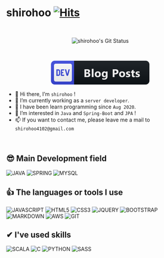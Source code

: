 # shirohoo [![Hits](https://hits.seeyoufarm.com/api/count/incr/badge.svg?url=https%3A%2F%2Fgithub.com%2Fshirohoo%2Fhit-counter&count_bg=%2379C83D&title_bg=%23555555&icon=&icon_color=%23E7E7E7&title=hits&edge_flat=false)](https://hits.seeyoufarm.com)

<br />

<p align="center">
  <img src="https://github-readme-stats.vercel.app/api?username=shirohoo&show_icons=true" alt="shirohoo's Git Status">
</p>

<br />

<p align="center">
  <a href="https://hch4102.tistory.com/">
    <img src="https://github.com/MikeCodesDotNET/ColoredBadges/raw/master/svg/blogs/devto.svg" alt="example badge" style="vertical-align:top margin:6px 4px">
  </a>
</p>

- 👋 Hi there, I’m `shirohoo` !
- 🌱 I’m currently working as a `server developer`.
- 📖 I have been learn programming since `Aug 2020`.
- 👀 I’m interested in `Java` and `Spring-Boot` and `JPA` !
- 📫 If you want to contact me, please leave me a mail to `shirohoo4102@gmail.com`

<br/>


## 😎 Main Development field
![JAVA](https://img.shields.io/badge/Java-ED8B00?style=for-the-badge&logo=java&logoColor=white) ![SPRING](https://img.shields.io/badge/Spring-6DB33F?style=for-the-badge&logo=spring&logoColor=white) ![MYSQL](https://img.shields.io/badge/MySQL-00000F?style=for-the-badge&logo=mysql&logoColor=white) 

## 👍 The languages or tools I use
![JAVASCRIPT](https://img.shields.io/badge/JavaScript-F7DF1E?style=for-the-badge&logo=javascript&logoColor=black) ![HTML5](https://img.shields.io/badge/HTML5-E34F26?style=for-the-badge&logo=html5&logoColor=white) ![CSS3](https://img.shields.io/badge/CSS3-1572B6?style=for-the-badge&logo=css3&logoColor=white) ![JQUERY](https://img.shields.io/badge/jQuery-0769AD?style=for-the-badge&logo=jquery&logoColor=white) ![BOOTSTRAP](https://img.shields.io/badge/Bootstrap-563D7C?style=for-the-badge&logo=bootstrap&logoColor=white) ![MARKDOWN](https://img.shields.io/badge/Markdown-000000?style=for-the-badge&logo=markdown&logoColor=white) ![AWS](https://img.shields.io/badge/Amazon_AWS-232F3E?style=for-the-badge&logo=amazon-aws&logoColor=white) ![GIT](https://img.shields.io/badge/Git-F05032?style=for-the-badge&logo=git&logoColor=white) 

## ✔ I've used skills
![SCALA](https://img.shields.io/badge/Scala-DC322F?style=for-the-badge&logo=scala&logoColor=white) ![C](https://img.shields.io/badge/C-00599C?style=for-the-badge&logo=c&logoColor=white) ![PYTHON](https://img.shields.io/badge/Python-14354C?style=for-the-badge&logo=python&logoColor=white) ![SASS](https://img.shields.io/badge/Sass-CC6699?style=for-the-badge&logo=sass&logoColor=white)

<br/>
